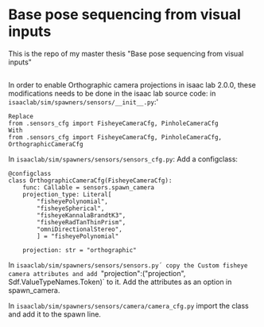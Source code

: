# Base pose sequencing from visual inputs
This is the repo of my master thesis "Base pose sequencing from visual inputs"


##
In order to enable Orthographic camera projections in isaac lab 2.0.0, these modifications needs to be done in the isaac lab source code:
in `isaaclab/sim/spawners/sensors/__init__.py`:'
```
Replace
from .sensors_cfg import FisheyeCameraCfg, PinholeCameraCfg
With
from .sensors_cfg import FisheyeCameraCfg, PinholeCameraCfg, OrthographicCameraCfg
```

In `isaaclab/sim/spawners/sensors/sensors_cfg.py`:
Add a configclass:
```
@configclass
class OrthographicCameraCfg(FisheyeCameraCfg):
    func: Callable = sensors.spawn_camera
    projection_type: Literal[
        "fisheyePolynomial",
        "fisheyeSpherical",
        "fisheyeKannalaBrandtK3",
        "fisheyeRadTanThinPrism", 
        "omniDirectionalStereo", 
        ] = "fisheyePolynomial"

    projection: str = "orthographic"
```

In `isaaclab/sim/spawners/sensors/sensors.py´ copy the Custom fisheye camera attributes and add `"projection":("projection", Sdf.ValueTypeNames.Token)` to it. Add the attributes as an option in spawn_camera.

In `isaaclab/sim/spawners/sensors/camera/camera_cfg.py` import the class and add it to the spawn line. 